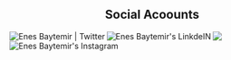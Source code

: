 
  <h2 align="center">Social Acoounts</h2>
  <p align="justify">
  <a href="https://twitter.com/enesbytmr" title='Twitter'>
    <img align="left" alt="Enes Baytemir | Twitter" src="https://img.icons8.com/fluent/32/000000/twitter.png" />
  </a>
  <a href="https://www.linkedin.com/in/enesbytmr/" title='Linkedin'>
    <img align="left" alt="Enes Baytemir's LinkdeIN" src="https://img.icons8.com/color/32/000000/linkedin.png" />
  </a>
   <a href="https://www.instagram.com/enesbytmr/?hl=tr" title='Instagram'>
    <img align="left" alt="Enes Baytemir's Instagram"  src="https://img.icons8.com/fluent/48/000000/instagram-new.png" />
  </a>
  <a href='https://findmentor.network/peer/fevzi-enes-baytemir'>
    <img src="https://img.shields.io/badge/Find%20Mentor-I'm%20a%20mentee-blueviolet">
  <a/>


  <br>
</p>


